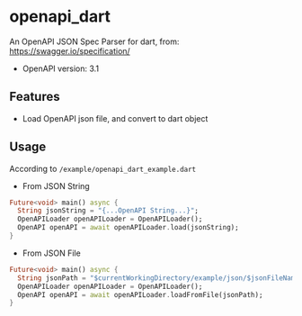 # openapi_dart
An OpenAPI JSON Spec Parser for dart, from: https://swagger.io/specification/
- OpenAPI version: 3.1

## Features

- Load OpenAPI json file, and convert to dart object

## Usage

According to `/example/openapi_dart_example.dart`

- From JSON String
```dart
Future<void> main() async {
  String jsonString = "{...OpenAPI String...}";
  OpenAPILoader openAPILoader = OpenAPILoader();
  OpenAPI openAPI = await openAPILoader.load(jsonString);
}
```
- From JSON File
```dart
Future<void> main() async {
  String jsonPath = "$currentWorkingDirectory/example/json/$jsonFileName";
  OpenAPILoader openAPILoader = OpenAPILoader();
  OpenAPI openAPI = await openAPILoader.loadFromFile(jsonPath);
}
```